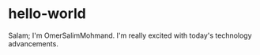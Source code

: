 # hello-world
Salam;
I'm OmerSalimMohmand. I'm really excited with today's technology advancements.
